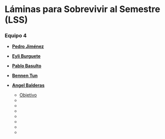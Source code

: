 # **Láminas para Sobrevivir al Semestre (LSS)**



### **Equipo 4**
* [**Pedro Jiménez**](https://github.com/PedroJH25)
* [**Eyli Burguete**](https://github.com/EyliB) 
* [**Pablo Basulto**](https://github.com/PabloBasulto)
* [**Bennen Tun**](https://github.com/Benn7n)
* [**Angel Balderas**](https://github.com/ABalderas21)


  - [Objetivo](https://github.com/Benn7n/PY-FIS-LAMINAS/blob/main/DOCUMENTOS/1.%20DESCRIPCI%C3%93N%20DE%20LA%20APLICACI%C3%93N/1.%20OBJETIVO.md#objetivo)
  - []()
  - []()
  - []()
  - []()
  - []()
  - []()
  - []()
